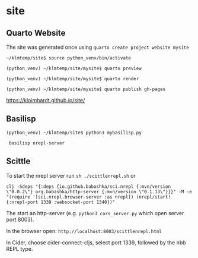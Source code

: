 # site
## Quarto Website
The site was generated once using `quarto create project website mysite`

```
~/klmtemp/site$ source python_venv/bin/activate
```

```
(python_venv) ~/klmtemp/site/mysite$ quarto preview
```

```
(python_venv) ~/klmtemp/site/mysite$ quarto render
```

```
(python_venv) ~/klmtemp/site/mysite$ quarto publish gh-pages
```
https://kloimhardt.github.io/site/

## Basilisp

```
(python_venv) ~/klmtemp/site$ python3 mybasilisp.py
```

```
 basilisp nrepl-server
```

## Scittle

To start the nrepl server run `sh ./scittlenrepl.sh` or

```
clj -Sdeps "{:deps {io.github.babashka/sci.nrepl {:mvn/version \"0.0.2\"} org.babashka/http-server {:mvn/version \"0.1.13\"}}}" -M -e "(require '[sci.nrepl.browser-server :as nrepl]) (nrepl/start! {:nrepl-port 1339 :websocket-port 1340})"
```

The start an http-server (e.g. `python3 cors_server.py` which open server port 8003).

In the browser open: `http://localhost:8003/scittlenrepl.html`

In Cider, choose cider-connect-cljs, select port 1339, followed by the nbb REPL type.
